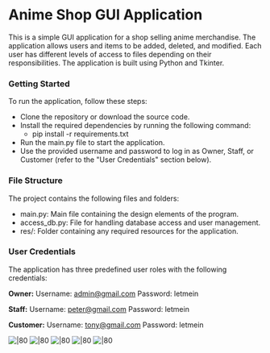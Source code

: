 # Anime Shop GUI Application
This is a simple GUI application for a shop selling anime merchandise. The application allows users and items to be added, deleted, and modified. Each user has different levels of access to files depending on their responsibilities. The application is built using Python and Tkinter.

### Getting Started
To run the application, follow these steps:

- Clone the repository or download the source code.
- Install the required dependencies by running the following command:
    - pip install -r requirements.txt
- Run the main.py file to start the application.
- Use the provided username and password to log in as Owner, Staff, or Customer (refer to the "User Credentials" section below).

### File Structure
The project contains the following files and folders:

- main.py: Main file containing the design elements of the program.
- access_db.py: File for handling database access and user management.
- res/: Folder containing any required resources for the application.

### User Credentials
The application has three predefined user roles with the following credentials:

**Owner:**
Username: admin@gmail.com
Password: letmein

**Staff:**
Username: peter@gmail.com
Password: letmein

**Customer:**
Username: tony@gmail.com
Password: letmein

![|80](https://github.com/sush-il/Anime-Shop/assets/34659821/8b30b917-8744-4a44-97cb-20de831fc60c)
![|80](https://github.com/sush-il/Anime-Shop/assets/34659821/717f4951-2d7b-4e7a-8a5a-1541713177c3)
![|80](https://github.com/sush-il/Anime-Shop/assets/34659821/a74b4ad2-8aba-408a-a97c-662913737acf)
![|80](https://github.com/sush-il/Anime-Shop/assets/34659821/06bfeb77-25ae-4d95-a83a-99b43166e411)
![|80](https://github.com/sush-il/Anime-Shop/assets/34659821/f0854003-2666-46b9-bea5-6e193eeb31b3)

